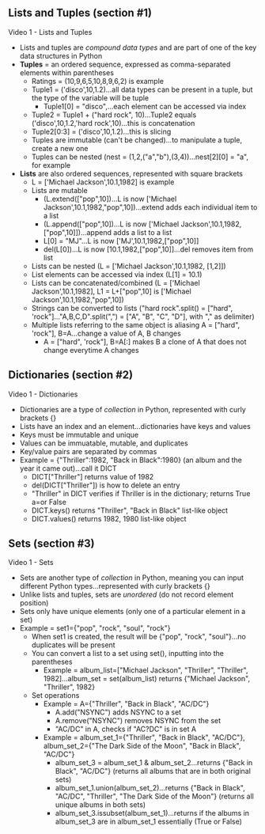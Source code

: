 ## Lists and Tuples (section #1)

Video 1 - Lists and Tuples
- Lists and tuples are _compound data types_ and are part of one of the key data structures in Python
- **Tuples** = an ordered sequence, expressed as comma-separated elements within parentheses
  - Ratings = (10,9,6,5,10,8,9,6,2) is example
  - Tuple1 = ('disco',10,1.2)...all data types can be present in a tuple, but the type of the variable will be tuple
    - Tuple1[0] = "disco",...each element can be accessed via index
  - Tuple2 = Tuple1 + ("hard rock", 10)...Tuple2 equals ('disco',10,1.2,'hard rock',10)...this is concatenation
  - Tuple2[0:3] = ('disco',10,1.2)...this is slicing
  - Tuples are immutable (can't be changed)...to manipulate a tuple, create a new one
  - Tuples can be nested (nest = (1,2,("a","b"),(3,4))...nest[2][0] = "a", for example
- **Lists** are also ordered sequences, represented with square brackets
  - L = ['Michael Jackson',10.1,1982] is example
  - Lists are mutable
    - (L.extend(["pop",10])...L is now ['Michael Jackson',10.1,1982,"pop",10])...extend adds each individual item to a list
    - (L.append(["pop",10])...L is now ['Michael Jackson',10.1,1982,["pop",10]])...append adds a list to a list
    - L[0] = "MJ"...L is now ['MJ',10.1,1982,["pop",10]]
    - del(L[0])...L is now [10.1,1982,["pop",10]]...del removes item from list
  - Lists can be nested (L = ['Michael Jackson',10.1,1982, [1,2]])
  - List elements can be accessed via index (L[1] = 10.1)
  - Lists can be concatenated/combined (L = ['Michael Jackson',10.1,1982], L1 = L+["pop",10] is ['Michael Jackson',10.1,1982,"pop",10])
  - Strings can be converted to lists ("hard rock".split() = ["hard", 'rock"]..."A,B,C,D".split(",") = ["A", "B", "C", "D"], with "," as delimiter)
  - Multiple lists referring to the same object is aliasing A = ["hard", 'rock"], B=A...change a value of A, B changes
    - A = ["hard", 'rock"], B=A[:] makes B a clone of A that does not change everytime A changes

## Dictionaries (section #2)

Video 1 - Dictionaries
- Dictionaries are a type of _collection_ in Python, represented with curly brackets {}
- Lists have an index and an element...dictionaries have keys and values
- Keys must be immutable and unique
- Values can be immuatable, mutable, and duplicates
- Key/value pairs are separated by commas
- Example = {"Thriller":1982, "Back in Black":1980} (an album and the year it came out)...call it DICT
  - DICT["Thriller"] returns value of 1982
  - del(DICT["Thriller"]) is how to delete an entry
  - "Thriller" in DICT verifies if Thriller is in the dictionary; returns True a=or False
  - DICT.keys() returns "Thriller", "Back in Black" list-like object
  - DICT.values() returns 1982, 1980 list-like object
 
## Sets (section #3)

Video 1 - Sets
- Sets are another type of _collection_ in Python, meaning you can input different Python types...represented with curly brackets {}
- Unlike lists and tuples, sets are _unordered_ (do not record element position)
- Sets only have unique elements (only one of a particular element in a set)
- Example = set1={"pop", "rock", "soul", "rock"}
  - When set1 is created, the result will be {"pop", "rock", "soul"}...no duplicates will be present
  - You can convert a list to a set using set(), inputting into the parentheses
    - Example = album_list=["Michael Jackson", "Thriller", "Thriller", 1982]...album_set = set(album_list) returns {"Michael Jackson", "Thriller", 1982}
  - Set operations
    - Example = A={"Thriller", "Back in Black", "AC/DC"}
      - A.add("NSYNC") adds NSYNC to a set
      - A.remove("NSYNC") removes NSYNC from the set
      - "AC/DC" in A, checks if "AC?DC" is in set A
    - Example = album_set_1={"Thriller", "Back in Black", "AC/DC"}, album_set_2={"The Dark Side of the Moon", "Back in Black", "AC/DC"}
      - album_set_3 = album_set_1 & album_set_2...returns {"Back in Black", "AC/DC"} (returns all albums that are in both original sets)
      - album_set_1.union(album_set_2)...returns {"Back in Black", "AC/DC", "Thriller", "The Dark Side of the Moon"} (returns all unique albums in both sets)
      - album_set_3.issubset(album_set_1)...returns if the albums in album_set_3 are in album_set_1 essentially (True or False)
       
